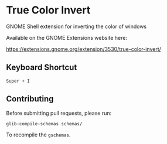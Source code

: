 # True Color Invert

GNOME Shell extension for inverting the color of windows

Available on the GNOME Extensions website here:

https://extensions.gnome.org/extension/3530/true-color-invert/

## Keyboard Shortcut

`Super + I`

## Contributing

Before submitting pull requests, please run:

```bash
glib-compile-schemas schemas/
```

To recompile the `gschemas`.
